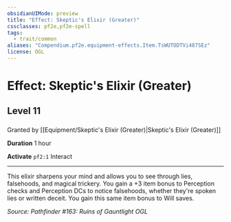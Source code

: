 ```yaml
---
obsidianUIMode: preview
title: "Effect: Skeptic's Elixir (Greater)"
cssclasses: pf2e,pf2e-spell
tags:
  - trait/common
aliases: "Compendium.pf2e.equipment-effects.Item.TsWUTODTVi487SEz"
license: OGL
---
```

# Effect: Skeptic's Elixir (Greater)
## Level 11
### 






Granted by [[Equipment/Skeptic's Elixir (Greater)|Skeptic's Elixir (Greater)]]

**Duration** 1 hour

**Activate** `pf2:1` Interact

* * *

This elixir sharpens your mind and allows you to see through lies, falsehoods, and magical trickery. You gain a +3 item bonus to Perception checks and Perception DCs to notice falsehoods, whether they're spoken lies or written deceit. You gain this same item bonus to Will saves.

*Source: Pathfinder #163: Ruins of Gauntlight*
*OGL*